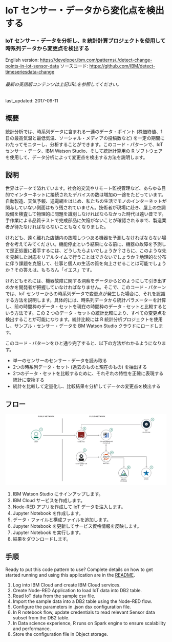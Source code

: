 # IoT センサー・データから変化点を検出する

### IoT センサー・データを分析し、R 統計計算プロジェクトを使用して時系列データから変更点を検出する

English version: https://developer.ibm.com/patterns/./detect-change-points-in-iot-sensor-data
  ソースコード: https://github.com/IBM/detect-timeseriesdata-change

###### 最新の英語版コンテンツは上記URLを参照してください。
last_updated: 2017-09-11

 
<!--
_**Note: This pattern is part of a composite pattern.** These are code patterns that can be stand-alone applications or might be a continuation of another code pattern. This composite pattern consists of:_

* [Take corrective actions at the edge based on predictive analytics of IoT sensor data](https://developer.ibm.com/patterns/iot-edge-predictive-analytics-corrective-actions/)
* [Detect change points in IoT sensor data](https://developer.ibm.com/patterns/detect-change-points-in-iot-sensor-data) (this pattern)
* [Predict equipment failure using IoT sensor data](https://developer.ibm.com/patterns/predict-equipment-failure-using-iot-sensor-data)
-->

## 概要

統計分析では、時系列データに含まれる一連のデータ・ポイント (株価終値、1 日の最高気温と最低気温、ソーシャル・メディアの投稿数など) を一定の期間にわたってモニターし、分析することができます。このコード・パターンで、IoT センサー・データ、IBM Watson Studio、そして統計計算用の R ソフトウェアを使用して、データ分析によって変更点を検出する方法を説明します。

## 説明

世界はデータで溢れています。社会的交流やリモート監視管理など、あらゆる目的でインターネットに接続されたデバイスの数は増加の一途をたどっています。自動製造、天気予報、送電網をはじめ、私たちの生活でモノのインターネットが関与していない側面はもう残されていません。技術者が現場に赴き、屋上の空調設備を検査して物理的に問題を識別しなければならなかった時代は遠い昔です。手作業による品質テストで完成部品に欠陥がないことが確認されるまで、製造業者が待たなければならないこともなくなりました。

けれども、遠く離れた店舗内の故障しつつある機器を予測しなければならない場合を考えてみてください。機能停止という結果になる前に、機器の故障を予測して是正処置に着手するには、どうしたらよいでしょうか？さらに、このような先を見越した対応をリアルタイムで行うことはできないでしょうか？地理的な分布に伴う課題を克服して、仕事と個人の生活の質を向上させることは可能でしょうか？その答えは、もちろん「イエス」です。

けれどもそれには、機器故障に関する洞察をデータからどのようにして引き出すのかを開発者が把握していなければなりません。そこで、このコード・パターンでは、IoT センサーからの時系列データで変更点が発生した場合に、それを認識する方法を説明します。具体的には、時系列データから統計パラメーターを計算し、前の時間枠のデータ・セットを現在の時間枠のデータ・セットと比較するという方法です。この 2 つのデータ・セットの統計比較により、すべての変更点を検出することが可能になります。統計比較には R 統計分析プロジェクトを使用し、サンプル・センサー・データを BM Watson Studio クラウドにロードします。

このコード・パターンをひと通り完了すると、以下の方法がわかるようになります。

* 単一のセンサーのセンサー・データを読み取る
* 2つの時系列データ・セット (過去のものと現在のもの) を抽出する
* 2つのデータ・セットを比較するために、それぞれの特性を正確に表現する統計に変換する
* 統計を比較して定量化し、比較結果を分析してデータの変更点を検出する

## フロー

![フロー](./images/Change-Point-Detection-on-IoT-Time-series-data-arch-flow.png)

1. IBM Watson Studio にサインアップします。
2. IBM Cloud サービスを作成します。
3. Node-RED アプリを作成して IoT データを注入します。
4. Jupyter Notebook を作成します。
5. データ・ファイルと構成ファイルを追加します。
6. Jupyter Notebook を更新してサービス資格情報を反映します。
7. Jupyter Notebook を実行します。
8. 結果をダウンロードします。

## 手順

Ready to put this code pattern to use? Complete details on how to get started running and using this application are in the [README](https://github.com/IBM/detect-timeseriesdata-change/blob/master/README.md).

1. Log into IBM Cloud and create IBM Cloud services.
2. Create Node-RED Application to load IoT data into DB2 table.
3. Read IoT data from the sample csv file.
4. Import the sample data into a DB2 table using the Node-RED flow.
5. Configure the parameters in .json dsx configuration file.
6. In R notebook flow, update credentials to read relevant Sensor data subset from the DB2 table.
7. In Data science experience, R runs on Spark engine to ensure scalability and performance.
8. Store the configuration file in Object storage.
